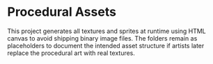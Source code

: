 # Procedural Assets

This project generates all textures and sprites at runtime using HTML canvas to avoid shipping binary image files. The folders remain as placeholders to document the intended asset structure if artists later replace the procedural art with real textures.
